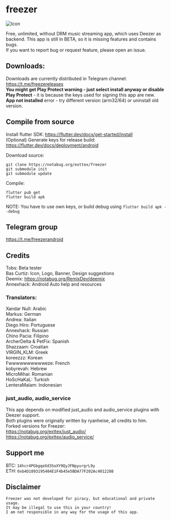 # freezer

![Icon](https://notabug.org/exttex/freezer/raw/master/android/app/src/main/res/mipmap-hdpi/ic_launcher.png)

Free, unlimited, without DRM music streaming app, which uses Deezer as backend.
This app is still in BETA, so it is missing features and contains bugs.  
If you want to report bug or request feature, please open an issue.  

## Downloads:
Downloads are currently distributed in Telegram channel: https://t.me/freezereleases  
**You might get Play Protect warning - just select install anyway or disable Play Protect**  - it is because the keys used for signing this app are new.  
**App not installed** error - try different version (arm32/64) or uninstall old version.  

## Compile from source

Install flutter SDK: https://flutter.dev/docs/get-started/install  
(Optional) Generate keys for release build: https://flutter.dev/docs/deployment/android  

Download source:
```
git clone https://notabug.org/exttex/freezer
git submodule init 
git submodule update
```

Compile:  
```
flutter pub get
flutter build apk
```  
NOTE: You have to use own keys, or build debug using `flutter build apk --debug`

## Telegram group
https://t.me/freezerandroid

## Credits
Tobs: Beta tester  
Bas Curtiz: Icon, Logo, Banner, Design suggestions  
Deemix: https://notabug.org/RemixDev/deemix  
Annexhack: Android Auto help and resources  

### Translators:
Xandar Null: Arabic  
Markus: German  
Andrea: Italian  
Diego Hiro: Portuguese  
Annexhack: Russian  
Chino Pacia: Filipino  
ArcherDelta & PetFix: Spanish  
Shazzaam: Croatian  
VIRGIN_KLM: Greek  
koreezzz: Korean    
Fwwwwwwwwwweze: French    
kobyrevah: Hebrew   
MicroMihai: Romanian  
HoScHaKaL: Turkish  
LenteraMalam: Indonesian  

### just_audio, audio_service
This app depends on modified just_audio and audio_service plugins with Deezer support.  
Both plugins were originally written by ryanheise, all credits to him.    
Forked versions for Freezer:  
https://notabug.org/exttex/just_audio/  
https://notabug.org/exttex/audio_service/  


## Support me
BTC: `14hcr4PGbgqeXd3SoXY9QyJFNpyurgrL9y`  
ETH: `0xb4D1893195404E1F4b45e5BDA77F202Ac4012288`  


## Disclaimer
```
Freezer was not developed for piracy, but educational and private usage.
It may be illegal to use this in your country!
I am not responsible in any way for the usage of this app.
```